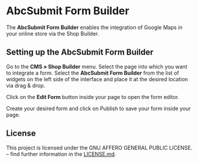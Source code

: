 # AbcSubmit Form Builder

The **AbcSubmit Form Builder** enables the integration of Google Maps in your online store via the Shop Builder.

##  Setting up the AbcSubmit Form Builder 

Go to the **CMS » Shop Builder** menu. Select the page into which you want to integrate a form. Select the **AbcSubmit Form Builder** from the list of widgets on the left side of the interface and place it at the desired location via drag & drop.

Click on the **Edit Form** button inside your page to open the form editor.

Create your desired form and click on Publish to save your form inside your page.

## License

This project is licensed under the GNU AFFERO GENERAL PUBLIC LICENSE. – find further information in the [LICENSE.md](https://github.com/plentymarkets/plugin-ceres/blob/stable/LICENSE.md).
